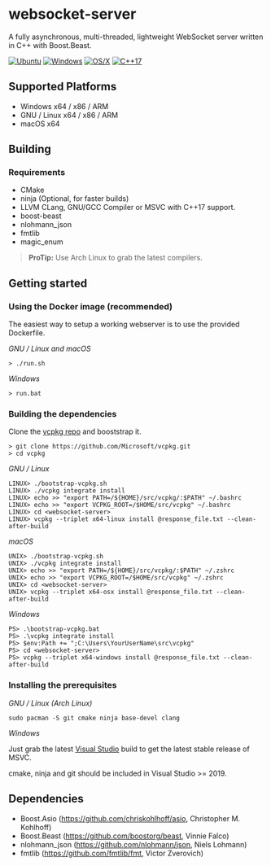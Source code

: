 # websocket-server
A fully asynchronous, multi-threaded, lightweight WebSocket server written in C++ with Boost.Beast.

[![Ubuntu](https://github.com/3n16m4/websocket-server/workflows/Ubuntu/badge.svg)](https://github.com/3n16m4/websocket-server/actions?query=workflow%3AUbuntu)
[![Windows](https://github.com/3n16m4/websocket-server/workflows/Windows/badge.svg)](https://github.com/3n16m4/websocket-server/actions?query=workflow%3AWindows)
[![OS/X](https://github.com/3n16m4/websocket-server/workflows/MacOS/badge.svg)](https://github.com/3n16m4/websocket-server/actions?query=workflow%3AMacOS)
[![C++17](https://img.shields.io/badge/standard-C%2B%2B%2017-blue.svg?logo=C%2B%2B)](https://isocpp.org/)

## Supported Platforms
- Windows x64 / x86 / ARM
- GNU / Linux x64 / x86 / ARM
- macOS x64

## Building
### Requirements
- CMake
- ninja (Optional, for faster builds)
- LLVM CLang, GNU/GCC Compiler or MSVC with C++17 support.
- boost-beast
- nlohmann_json
- fmtlib
- magic_enum

> **ProTip:** Use Arch Linux to grab the latest compilers.

## Getting started
### Using the Docker image (recommended)
The easiest way to setup a working webserver is to use the provided Dockerfile.

*GNU / Linux and macOS*
```
> ./run.sh
```

*Windows*
```
> run.bat
```

### Building the dependencies
Clone the [vcpkg repo](https://github.com/microsoft/vcpkg) and booststrap it.
```
> git clone https://github.com/Microsoft/vcpkg.git
> cd vcpkg
```
*GNU / Linux*
```
LINUX> ./bootstrap-vcpkg.sh
LINUX> ./vcpkg integrate install
LINUX> echo >> "export PATH=/${HOME}/src/vcpkg/:$PATH" ~/.bashrc
LINUX> echo >> "export VCPKG_ROOT=/$HOME/src/vcpkg" ~/.bashrc
LINUX> cd <websocket-server>
LINUX> vcpkg --triplet x64-linux install @response_file.txt --clean-after-build
```

*macOS*
```
UNIX> ./bootstrap-vcpkg.sh
UNIX> ./vcpkg integrate install
UNIX> echo >> "export PATH=/${HOME}/src/vcpkg/:$PATH" ~/.zshrc
UNIX> echo >> "export VCPKG_ROOT=/$HOME/src/vcpkg" ~/.zshrc
UNIX> cd <websocket-server>
UNIX> vcpkg --triplet x64-osx install @response_file.txt --clean-after-build
```
*Windows*
```
PS> .\bootstrap-vcpkg.bat
PS> .\vcpkg integrate install
PS> $env:Path += ";C:\Users\YourUserName\src\vcpkg"
PS> cd <websocket-server>
PS> vcpkg --triplet x64-windows install @response_file.txt --clean-after-build
```

### Installing the prerequisites
*GNU / Linux (Arch Linux)*
```
sudo pacman -S git cmake ninja base-devel clang
```

*Windows*

Just grab the latest [Visual Studio](https://visualstudio.microsoft.com/vs/) build to get the latest stable release of MSVC.

cmake, ninja and git should be included in Visual Studio >= 2019.

## Dependencies
- Boost.Asio (https://github.com/chriskohlhoff/asio, Christopher M. Kohlhoff)
- Boost.Beast (https://github.com/boostorg/beast, Vinnie Falco)
- nlohmann_json (https://github.com/nlohmann/json, Niels Lohmann)
- fmtlib (https://github.com/fmtlib/fmt, Victor Zverovich)
